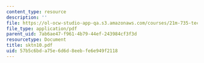 ```yaml
---
content_type: resource
description: ''
file: https://ol-ocw-studio-app-qa.s3.amazonaws.com/courses/21m-735-technical-design-scenery-mechanisms-and-special-effects-spring-2004/57b5c6bda75e6d6d8eebfe6e949f2118_sktn10.pdf
file_type: application/pdf
parent_uid: 7ab6ae47-f961-4b79-44ef-243984cf3f3d
resourcetype: Document
title: sktn10.pdf
uid: 57b5c6bd-a75e-6d6d-8eeb-fe6e949f2118
---
```

